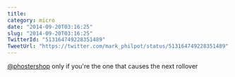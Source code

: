 ```yaml
---
title: 
category: micro
date: "2014-09-20T03:16:25"
slug: "2014-09-20T03:16:25"
TwitterId: "513164749228351489"
TweetUrl: "https://twitter.com/mark_philpot/status/513164749228351489"
---
```


[@phostershop](https://twitter.com/phostershop) only if you're the one that
causes the next rollover
